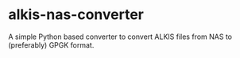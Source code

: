 # alkis-nas-converter
A simple Python based converter to convert ALKIS files from NAS to (preferably) GPGK format.

